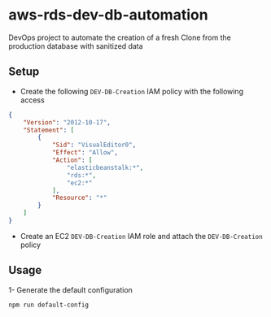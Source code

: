 # aws-rds-dev-db-automation
DevOps project to automate the creation of a fresh Clone from the production database with sanitized data   

## Setup  

- Create the following `DEV-DB-Creation` IAM policy with the following access  

```json
{
    "Version": "2012-10-17",
    "Statement": [
        {
            "Sid": "VisualEditor0",
            "Effect": "Allow",
            "Action": [
                "elasticbeanstalk:*",
                "rds:*",
                "ec2:*"
            ],
            "Resource": "*"
        }
    ]
}
```

- Create an EC2 `DEV-DB-Creation` IAM role and attach the `DEV-DB-Creation` policy  

## Usage  

1- Generate the default configuration  

```bash
npm run default-config
```
